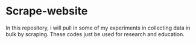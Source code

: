 # Scrape-website
In this repository, i will pull in some of my experiments in collecting data in bulk by scraping. These codes just be used for research and education.
